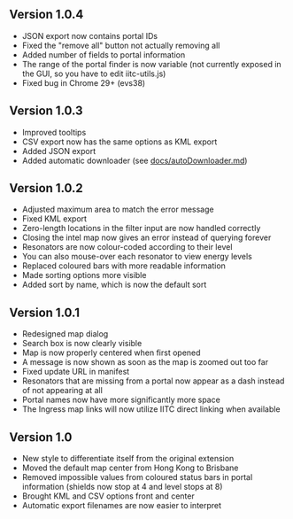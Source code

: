 ## Version 1.0.4 ##

* JSON export now contains portal IDs
* Fixed the "remove all" button not actually removing all
* Added number of fields to portal information
* The range of the portal finder is now variable (not currently exposed in the GUI, so you have to edit iitc-utils.js)
* Fixed bug in Chrome 29+ (evs38)

## Version 1.0.3 ##

* Improved tooltips
* CSV export now has the same options as KML export
* Added JSON export
* Added automatic downloader (see [docs/autoDownloader.md](docs/autoDownloader.md))

## Version 1.0.2 ##

* Adjusted maximum area to match the error message
* Fixed KML export
* Zero-length locations in the filter input are now handled correctly
* Closing the intel map now gives an error instead of querying forever
* Resonators are now colour-coded according to their level
 * You can also mouse-over each resonator to view energy levels
* Replaced coloured bars with more readable information
* Made sorting options more visible
 * Added sort by name, which is now the default sort

## Version 1.0.1 ##

* Redesigned map dialog
 * Search box is now clearly visible
 * Map is now properly centered when first opened
 * A message is now shown as soon as the map is zoomed out too far
* Fixed update URL in manifest
* Resonators that are missing from a portal now appear as a dash instead of not appearing at all
* Portal names now have more significantly more space
* The Ingress map links will now utilize IITC direct linking when available

## Version 1.0 ##

* New style to differentiate itself from the original extension
* Moved the default map center from Hong Kong to Brisbane
* Removed impossible values from coloured status bars in portal information (shields now stop at 4 and level stops at 8)
* Brought KML and CSV options front and center
* Automatic export filenames are now easier to interpret